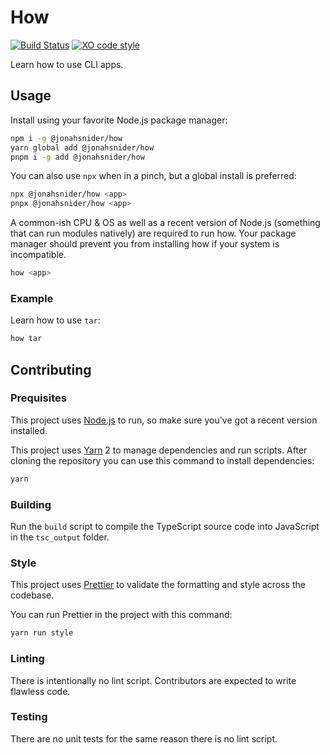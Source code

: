 # How

[![Build Status](https://github.com/jonahsnider/how/workflows/CI/badge.svg)](https://github.com/jonahsnider/how/actions)
[![XO code style](https://img.shields.io/badge/code_style-XO-5ed9c7.svg)](https://github.com/xojs/xo)

Learn how to use CLI apps.

## Usage

Install using your favorite Node.js package manager:

```sh
npm i -g @jonahsnider/how
yarn global add @jonahsnider/how
pnpm i -g add @jonahsnider/how
```

You can also use `npx` when in a pinch, but a global install is preferred:

```sh
npx @jonahsnider/how <app>
pnpx @jonahsnider/how <app>
```

A common-ish CPU & OS as well as a recent version of Node.js (something that can run modules natively) are required to run how.
Your package manager should prevent you from installing how if your system is incompatible.

```sh
how <app>
```

### Example

Learn how to use `tar`:

```sh
how tar
```

## Contributing

### Prequisites

This project uses [Node.js](https://nodejs.org) to run, so make sure you've got a recent version installed.

This project uses [Yarn](https://yarnpkg.com) 2 to manage dependencies and run scripts.
After cloning the repository you can use this command to install dependencies:

```sh
yarn
```

### Building

Run the `build` script to compile the TypeScript source code into JavaScript in the `tsc_output` folder.

### Style

This project uses [Prettier](https://prettier.io) to validate the formatting and style across the codebase.

You can run Prettier in the project with this command:

```sh
yarn run style
```

### Linting

There is intentionally no lint script.
Contributors are expected to write flawless code.

### Testing

There are no unit tests for the same reason there is no lint script.
